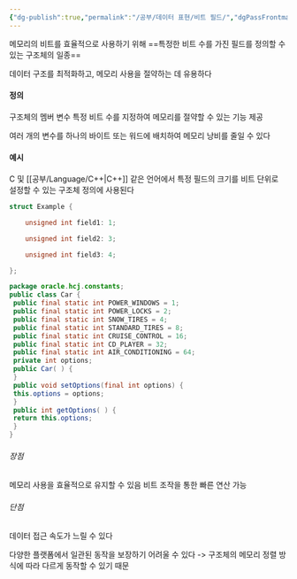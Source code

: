 ```yaml
---
{"dg-publish":true,"permalink":"/공부/데이터 표현/비트 필드/","dgPassFrontmatter":true}
---
```



메모리의 비트를 효율적으로 사용하기 위해 ==특정한 비트 수를 가진 필드를 정의할 수 있는 구조체의 일종==

데이터 구조를 최적화하고, 메모리 사용을 절약하는 데 유용하다

#### 정의

구조체의 멤버 변수
특정 비트 수를 지정하여 메모리를 절약할 수 있는 기능 제공

여러 개의 변수를 하나의 바이트 또는 워드에 배치하여 메모리 낭비를 줄일 수 있다

#### 예시

C 및 [[공부/Language/C++\|C++]] 같은 언어에서 특정 필드의 크기를 비트 단위로 설정할 수 있는 구조체 정의에 사용된다

``` c
struct Example {

    unsigned int field1: 1;

    unsigned int field2: 3;

    unsigned int field3: 4;

};
```

``` java
package oracle.hcj.constants;
public class Car {
 public final static int POWER_WINDOWS = 1;
 public final static int POWER_LOCKS = 2;
 public final static int SNOW_TIRES = 4;
 public final static int STANDARD_TIRES = 8;
 public final static int CRUISE_CONTROL = 16;
 public final static int CD_PLAYER = 32;
 public final static int AIR_CONDITIONING = 64;
 private int options;
 public Car( ) {
 }
 public void setOptions(final int options) {
 this.options = options;
 }
 public int getOptions( ) {
 return this.options;
 }
}
```
###### 장점

메모리 사용을 효율적으로 유지할 수 있음
비트 조작을 통한 빠른 연산 가능

###### 단점

데이터 접근 속도가 느릴 수 있다

다양한 플랫폼에서 일관된 동작을 보장하기 어려울 수 있다
-> 구조체의 메모리 정렬 방식에 따라 다르게 동작할 수 있기 때문